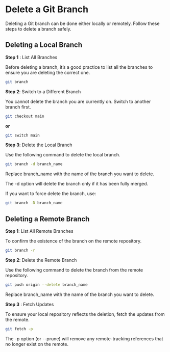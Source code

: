 # Delete a Git Branch

Deleting a Git branch can be done either locally or remotely. Follow these steps to delete a branch safely.

## Deleting a Local Branch

**Step 1** : List All Branches

Before deleting a branch, it’s a good practice to list all the branches to ensure you are deleting the correct one.
```sh
git branch
```
**Step 2**: Switch to a Different Branch

You cannot delete the branch you are currently on. Switch to another branch first.
```sh
git checkout main
```
**or**
```sh
git switch main
```
**Step 3**: Delete the Local Branch

Use the following command to delete the local branch.

```sh
git branch -d branch_name
```

Replace branch_name with the name of the branch you want to delete.

The -d option will delete the branch only if it has been fully merged. 

If you want to force delete the branch, use:
```sh
git branch -D branch_name
```
## Deleting a Remote Branch

**Step 1**: List All Remote Branches

To confirm the existence of the branch on the remote repository.

```sh
git branch -r
```

**Step 2**: Delete the Remote Branch

Use the following command to delete the branch from the remote repository.
```sh
git push origin --delete branch_name
```
Replace branch_name with the name of the branch you want to delete.

**Step 3** : Fetch Updates

To ensure your local repository reflects the deletion, fetch the updates from the remote.

```sh
git fetch -p
```
The -p option (or --prune) will remove any remote-tracking references that no longer exist on the remote.
